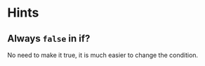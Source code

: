 # Hints
## Always `false` in if?
No need to make it true, it is much easier to change the condition.
